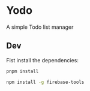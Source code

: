 # Yodo

A simple Todo list manager

## Dev

Fist install the dependencies:

```bash
pnpm install

npm install -g firebase-tools
```
